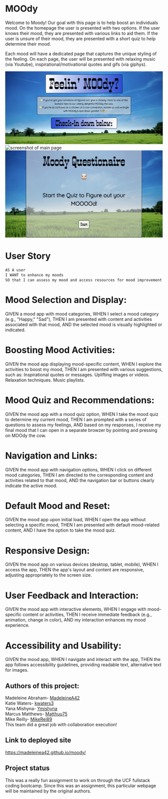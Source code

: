 # MOOdy
Welcome to Moody! Our goal with this page is to help boost an individuals mood. On the homepage the user is presented with two options. If the user knows their mood, they are presented with various links to aid them. If the user is unsure of their mood, they are presented with a short quiz to help determine their mood.

Each mood will have a dedicated page that captures the unique styling of the feeling. On each page, the user will be presented with relaxing music (via Youtube), inspirational/motivational quotes and gifs (via giphys).


<img src="assets/images/top-main.png" alt="top of main page of site">
<img src="assets/images/moody-main.png" alt="screenshot of main page">
<img src="assets/images/quiz-screenshot.png" alt="mood quiz screenshot">

# User Story

```
AS A user
I WANT to enhance my moods
SO that I can assess my mood and access resources for mood improvement
```


# Mood Selection and Display:

GIVEN a mood app with mood categories,
WHEN I select a mood category (e.g., "Happy," "Sad"),
THEN I am presented with content and activities associated with that mood,
AND the selected mood is visually highlighted or indicated.

# Boosting Mood Activities:

GIVEN the mood app displaying mood-specific content,
WHEN I explore the activities to boost my mood,
THEN I am presented with various suggestions, such as:
Inspirational quotes or messages.
Uplifting images or videos.
Relaxation techniques.
Music playlists.

# Mood Quiz and Recommendations:

GIVEN the mood app with a mood quiz option,
WHEN I take the mood quiz to determine my current mood,
THEN I am prompted with a series of questions to assess my feelings,
AND based on my responses, I receive my final mood that I can open in a separate browzer by pointing and pressing on MOOdy the cow.

# Navigation and Links:

GIVEN the mood app with navigation options,
WHEN I click on different mood categories,
THEN I am directed to the corresponding content and activities related to that mood,
AND the navigation bar or buttons clearly indicate the active mood.

# Default Mood and Reset:

GIVEN the mood app upon initial load,
WHEN I open the app without selecting a specific mood,
THEN I am presented with default mood-related content,
AND I have the option to take the mood quiz.

# Responsive Design:

GIVEN the mood app on various devices (desktop, tablet, mobile),
WHEN I access the app,
THEN the app's layout and content are responsive, adjusting appropriately to the screen size.

# User Feedback and Interaction:

GIVEN the mood app with interactive elements,
WHEN I engage with mood-specific content or activities,
THEN I receive immediate feedback (e.g., animation, change in color),
AND my interaction enhances my mood experience.

# Accessibility and Usability:

GIVEN the mood app,
WHEN I navigate and interact with the app,
THEN the app follows accessibility guidelines, providing readable text, alternative text for images.


## Authors of this project:
Madeleine Abraham- <a href="https://github.com/MadeleineA42">MadeleineA42</a><br>
Katie Waters- <a href="https://github.com/kwaters3">kwaters3</a><br>
Yana Mishyna- <a href="https://github.com/Ymishyna">Ymishyna</a><br>
Marcus Matthews- <a href="https://github.com/Matthuu75">Matthuu75</a><br>
Mike Reilly- <a href="https://github.com/MikeRei89">MikeRei89</a><br>
This team did a great job with collaboration execution! 


## Link to deployed site
https://madeleinea42.github.io/moody/

## Project status
This was a really fun assignment to work on through the UCF fullstack coding bootcamp. Since this was an assignment, this particular webpage will be maintained by the original authors.  